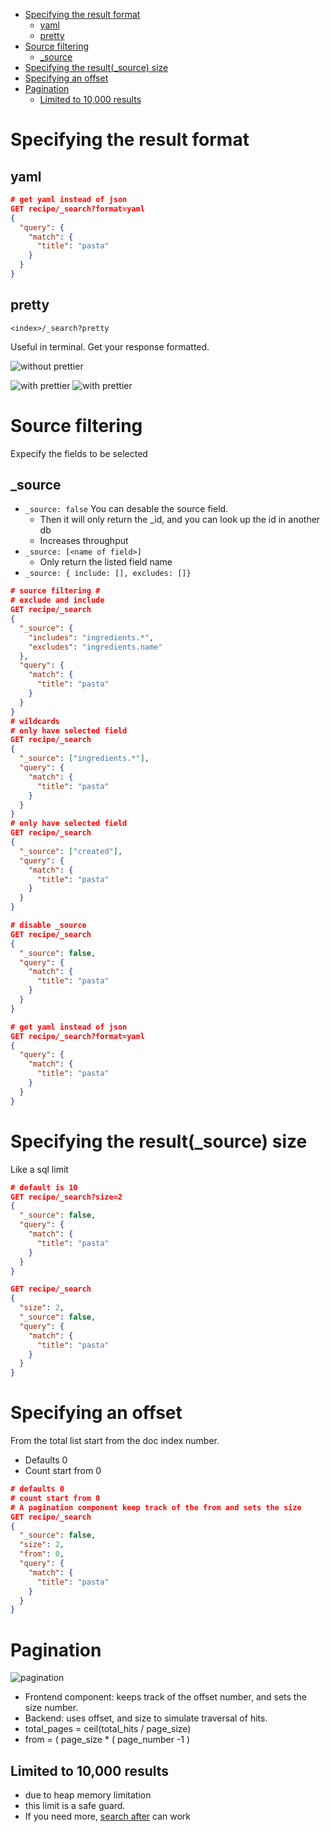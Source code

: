 - [Specifying the result format](#specifying-the-result-format)
  - [yaml](#yaml)
  - [pretty](#pretty)
- [Source filtering](#source-filtering)
  - [_source](#_source)
- [Specifying the result(_source) size](#specifying-the-result_source-size)
- [Specifying an offset](#specifying-an-offset)
- [Pagination](#pagination)
  - [Limited to 10,000 results](#limited-to-10000-results)

# Specifying the result format

## yaml

```JSON
# get yaml instead of json
GET recipe/_search?format=yaml
{
  "query": {
    "match": {
      "title": "pasta"
    }
  }
}
```

## pretty

`<index>/_search?pretty`

Useful in terminal. Get your response formatted.

![without prettier](pictures/10.controlling-query-results/without-prettier.png)

![with prettier](pictures/10.controlling-query-results/with-pretty-1.png)
![with prettier](pictures/10.controlling-query-results/with-pretty-2.png)

# Source filtering

Expecify the fields to be selected

## _source

- `_source: false` You can desable the source field.
  - Then it will only return the _id, and you can look up the id in another db
  - Increases throughput
- `_source: [<name of field>]`
  - Only return the listed field name
- `_source: { include: [], excludes: []}`

```JSON
# source filtering #
# exclude and include
GET recipe/_search
{
  "_source": {
    "includes": "ingredients.*",
    "excludes": "ingredients.name"
  }, 
  "query": {
    "match": {
      "title": "pasta"
    }
  }
}
# wildcards
# only have selected field
GET recipe/_search
{
  "_source": ["ingredients.*"],
  "query": {
    "match": {
      "title": "pasta"
    }
  }
}
# only have selected field
GET recipe/_search
{
  "_source": ["created"],
  "query": {
    "match": {
      "title": "pasta"
    }
  }
}

# disable _source
GET recipe/_search
{
  "_source": false,
  "query": {
    "match": {
      "title": "pasta"
    }
  }
}

# get yaml instead of json
GET recipe/_search?format=yaml
{
  "query": {
    "match": {
      "title": "pasta"
    }
  }
}
```

# Specifying the result(_source) size

Like a sql limit

```JSON
# default is 10
GET recipe/_search?size=2
{
  "_source": false,
  "query": {
    "match": {
      "title": "pasta"
    }
  }
}

GET recipe/_search
{
  "size": 2, 
  "_source": false,
  "query": {
    "match": {
      "title": "pasta"
    }
  }
}
```

# Specifying an offset

From the total list start from the doc index number.

- Defaults 0
- Count start from 0

```JSON
# defaults 0
# count start from 0
# A pagination component keep track of the from and sets the size
GET recipe/_search
{
  "_source": false,
  "size": 2,
  "from": 0, 
  "query": {
    "match": {
      "title": "pasta"
    }
  }
}
```

# Pagination

![pagination](pictures/10.controlling-query-results/pagination.gif)

- Frontend component: keeps track of the offset number, and sets the size number.
- Backend: uses offset, and size to simulate traversal of hits.
- total_pages = ceil(total_hits / page_size)
- from = ( page_size * ( page_number -1 )

## Limited to 10,000 results

- due to heap memory limitation
- this limit is a safe guard.
- If you need more, [search after](https://www.elastic.co/guide/en/elasticsearch/reference/current/paginate-search-results.html#search-after) can work
